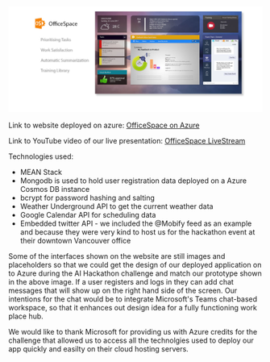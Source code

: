 
![Logo](https://github.com/travelln/officespace/blob/master/public/images/cover-02.jpg)


Link to website deployed on azure:
[OfficeSpace on Azure](http://officespace-team.azurewebsites.net)



Link to YouTube video of our live presentation:
[OfficeSpace LiveStream](https://youtu.be/gguhPnN588c?t=2h12m47s)

Technologies used:
* MEAN Stack
* Mongodb is used to hold user registration data deployed on a Azure Cosmos DB instance
* bcrypt for password hashing and salting
* Weather Underground API to get the current weather data
* Google Calendar API for scheduling data
* Embedded twitter API -  we included the @Mobify feed as an example and because they were very kind to host us for the hackathon event at their downtown Vancouver office

Some of the interfaces shown on the website are still images and placeholders so that we could get the design of our deployed application on to Azure during the AI Hackathon challenge and match our prototype shown in the above image. If a user registers and logs in they can add chat messages that will show up on the right hand side of the screen. Our intentions for the chat would be to integrate Microsoft's Teams chat-based workspace, so that it enhances out design idea for a fully functioning work place hub. 
 
We would like to thank Microsoft for providing us with Azure credits for the challenge that allowed us to access all the technolgies used to deploy our app quickly and easilty on their cloud hosting servers.
